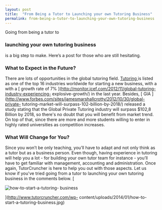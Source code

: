 ```yaml
---
layout: post
title:  "From Being a Tutor to Launching your own Tutoring Business"
permalink: from-being-a-tutor-to-launching-your-own-tutoring-business
---
```

Going from being a tutor to 

### launching your own tutoring business

is a
big step to make. Here’s a post for those who are still hesitating.

### What to Expect in the Future?

There are lots of opportunities in the global tutoring field. [ Tutoring
](http://www.strategyr.com/pressMCP-1597.asp) is listed as one of the top 16
industries worldwide for starting a new business, with a with a [ growth rate
of 7% ](http://monitor.icef.com/2012/11/global-tutoring-industry-experiencing-
explosive-growth/) in the last year. Besides, [ GIA
](http://www.forbes.com/sites/jamesmarshallcrotty/2012/10/30/global-private-
tutoring-market-will-surpass-102-billion-by-2018/) released a study stating
that the Global Private Tutoring industry will surpass $102,8 Billion by 2018,
so there's no doubt that you will benefit from market trend. On top of that,
since there are more and more students willing to enter in highly rated
universities as competition increases.

### What Will Change for You?

Since you won’t be only teaching, you’ll have to adapt and not only think as a
tutor but as a business person. Even though, having experience in tutoring
will help you a lot - for building your own tutor team for instance - you’ll
have to get familiar with management, accounting and administration. Once
again, TutorCruncher is here to help you out with those aspects. Let us know
if you've tried going from a tutor to launching your own tutoring business in
the comments below. [

![how-to-start-a-tutoring-
business](/img/blogs/how-to-start-a-tutoring-business.jpg)

](http://www.tutorcruncher.com/wp-
content/uploads/2014/01/how-to-start-a-tutoring-business.jpg)
